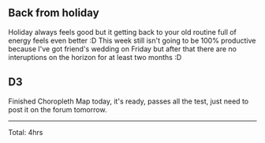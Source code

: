 ## Back from holiday

Holiday always feels good but it getting back to your old routine full of energy feels even better :D
This week still isn't going to be 100% productive because I've got friend's wedding on Friday but after that
there are no interuptions on the horizon for at least two months :D

## D3 

Finished Choropleth Map today, it's ready, passes all the test, just need to post it on the forum tomorrow.
<hr>
Total: 4hrs
